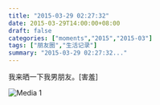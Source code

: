 ```yaml
---
title: "2015-03-29 02:27:32"
date: 2015-03-29T14:00:00+08:00
draft: false
categories: ["moments","2015","2015-03"]
tags: ["朋友圈","生活记录"]
summary: "2015-03-29 02:27:32..."
---
```


我来晒一下我男朋友。[害羞]

![Media 1](/Moments/photos/2015-03-29/201503290227320.jpg)

